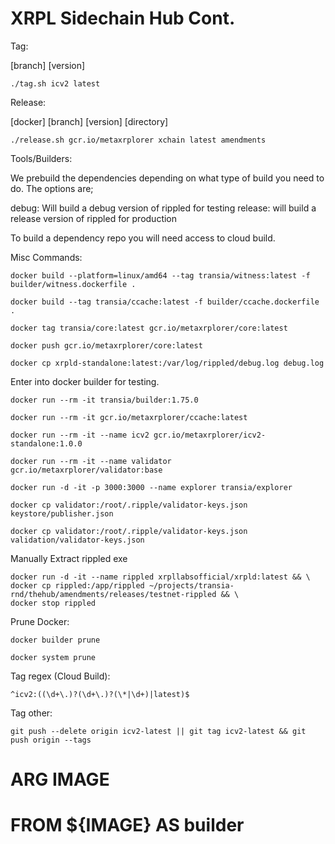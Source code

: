 # XRPL Sidechain Hub Cont.

Tag:

[branch] [version]

`./tag.sh icv2 latest`

Release:

[docker] [branch] [version] [directory]

`./release.sh gcr.io/metaxrplorer xchain latest amendments`

Tools/Builders:

We prebuild the dependencies depending on what type of build you need to do. The options are;

debug: Will build a debug version of rippled for testing
release: will build a release version of rippled for production

To build a dependency repo you will need access to cloud build.

Misc Commands:

`docker build --platform=linux/amd64 --tag transia/witness:latest -f builder/witness.dockerfile .`

`docker build --tag transia/ccache:latest -f builder/ccache.dockerfile .`

`docker tag transia/core:latest gcr.io/metaxrplorer/core:latest`

`docker push gcr.io/metaxrplorer/core:latest`

`docker cp xrpld-standalone:latest:/var/log/rippled/debug.log debug.log`

Enter into docker builder for testing.

`docker run --rm -it transia/builder:1.75.0`

`docker run --rm -it gcr.io/metaxrplorer/ccache:latest`

`docker run --rm -it --name icv2 gcr.io/metaxrplorer/icv2-standalone:1.0.0`

`docker run --rm -it --name validator gcr.io/metaxrplorer/validator:base`

`docker run -d -it -p 3000:3000 --name explorer transia/explorer`

`docker cp validator:/root/.ripple/validator-keys.json keystore/publisher.json`

`docker cp validator:/root/.ripple/validator-keys.json validation/validator-keys.json`

Manually Extract rippled exe

```
docker run -d -it --name rippled xrpllabsofficial/xrpld:latest && \
docker cp rippled:/app/rippled ~/projects/transia-rnd/thehub/amendments/releases/testnet-rippled && \
docker stop rippled
```

Prune Docker:

`docker builder prune`

`docker system prune`

Tag regex (Cloud Build):

`^icv2:((\d+\.)?(\d+\.)?(\*|\d+)|latest)$`

Tag other:

`git push --delete origin icv2-latest || git tag icv2-latest && git push origin --tags`

# ARG IMAGE
# FROM ${IMAGE} AS builder